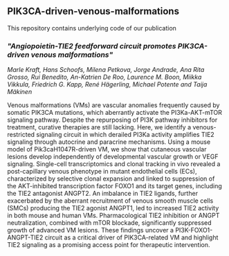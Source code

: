 ## PIK3CA-driven-venous-malformations 

This repository contains underlying code of our publication 

### ***"Angiopoietin-TIE2 feedforward circuit promotes PIK3CA-driven venous malformations"***

*Marle Kraft, Hans Schoofs, Milena Petkova, Jorge Andrade, Ana Rita Grosso, Rui Benedito, An-Katrien De Roo, Laurence M. Boon, Miikka Vikkula, Friedrich G. Kapp, René Hägerling, Michael Potente and Taija Mäkinen*

Venous malformations (VMs) are vascular anomalies frequently caused by somatic PIK3CA mutations, which aberrantly activate the PI3Ka-AKT-mTOR signaling pathway. Despite the repurposing of PI3K pathway inhibitors for treatment, curative therapies are still lacking. Here, we identify a venous-restricted signaling circuit in which derailed PI3Ka activity amplifies TIE2 signaling through autocrine and paracrine mechanisms. Using a mouse model of Pik3caH1047R-driven VM, we show that cutaneous vascular lesions develop independently of developmental vascular growth or VEGF signaling. Single-cell transcriptomics and clonal tracking in vivo revealed a post-capillary venous phenotype in mutant endothelial cells (ECs), characterized by selective clonal expansion and linked to suppression of the AKT-inhibited transcription factor FOXO1 and its target genes, including the TIE2 antagonist ANGPT2. An imbalance in TIE2 ligands, further exacerbated by the aberrant recruitment of venous smooth muscle cells (SMCs) producing the TIE2 agonist ANGPT1, led to increased TIE2 activity in both mouse and human VMs. Pharmacological TIE2 inhibition or ANGPT neutralization, combined with mTOR blockade, significantly suppressed growth of advanced VM lesions. These findings uncover a PI3K-FOXO1-ANGPT-TIE2 circuit as a critical driver of PIK3CA-related VM and highlight TIE2 signaling as a promising access point for therapeutic intervention.
